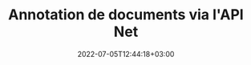 ---
############################# Static ############################
layout: "product"
date: 2022-07-05T12:44:18+03:00
draft: false

product: "Annotation"
product_tag: "annotation"
platform: "Net"
platform_tag: "net"

############################# Head ############################
head_title: "API d'annotation de documents Net | Afficher et annoter des images PDF Word Excel PPTX"
head_description: "API d'annotation de documents Net. Affichez, étiquetez, commentez et annotez des PDF Word DOCX, Excel XLSX, PPTX, EML EMLX, VSS VSD, OTP, CAO et formats de fichiers image."

############################# Header ############################
title: "Annotation de documents via l'API Net"
description: "Créez des applications Net avec des capacités pour afficher et annoter des formats PDF, HTML, MS Office et d'autres formats de documents sans installer de logiciel externe."
button:
    enable: true
    icon: "fas fa-arrow-down"
    label: "Télécharger la version d'essai gratuite"
    link: "https://downloads.groupdocs.com/annotation/net"

############################# SubMenu ############################
submenu:
    enable: true
    
    left:
        img_alt: "GroupDocs.Annotation for Net"
        image: "https://www.groupdocs.cloud/templates/groupdocs/images/product-logos/groupdocs-annotation-net.png"
        product: "GroupDocs.Annotation"
        platform: "Net"

    middle:
        button:
            # button loop
            - link: "#overview"
              text: "Aperçu"

            # button loop
            - link: "#features"
              text: "Caractéristiques"

            # button loop
            - link: "#support"
              text: "Support"

            # button loop
            - link: "https://products.groupdocs.app/annotation"
              text: "Live Demo"

            # button loop
            - link: "https://purchase.groupdocs.com/pricing/annotation/net"
              text: "Pricing"

    right:
        link_download: "https://downloads.groupdocs.com/annotation"
        link_learn: "https://docs.groupdocs.com/annotation/net/"
        link_buy: "https://purchase.groupdocs.com"

############################# Overview ############################
overview:
    enable: true
    content: |
      L'API GroupDocs.Annotation Net est un produit qui vous permet de travailler avec des annotations dans des documents sur différentes plates-formes et systèmes d'exploitation, tels qu'Android, MacOS, Linux, Windows. GroupDocs.Annotation fournit une bibliothèque avec une API simple qui offre de nombreux avantages : par exemple, si vous devez garder les données confidentielles ou choisir la puissance dont vous avez besoin pour travailler avec la bibliothèque, ou modifier partiellement le travail avec des annotations, la bibliothèque est très léger et souple.

        L'API GroupDocs.Annotation pour Net vous permet de travailler avec différents types d'annotations, notamment : texte, polyligne, zone, soulignement, point, filigrane, flèche, ellipse, remplacement de texte, distance, champ de texte, rédaction de ressources, etc. Et prend en charge les formats de documents les plus courants tels que : PDF, HTML, Microsoft Office Word, feuilles de calcul Excel, présentations PowerPoint, Visio, e-mails Outlook, images, métafichiers, dessin CAO et divers autres formats. L'API offre la possibilité d'obtenir des vignettes de pages de document et prend en charge l'importation et l'exportation d'annotations vers et depuis des fichiers PDF.

        À l'aide de la bibliothèque, vous pouvez [ajouter](/annotation/net/add/bmp/), [éditer](/annotation/net/edit/bmp/), [extrait](/annotation/net/extract/bmp/) et [effacer](/annotation/net/remove/bmp/) annotations des documents, faire pivoter les documents, changer la solution des vignettes et ceci n'est pas une liste complète de toutes les possibilités . Il offre également un ensemble complet d'objets de données pour personnaliser les propriétés d'annotation selon vos besoins dans tous les formats de document pris en charge.

        L'utilisation de l'API GroupDocs.Annotation pour Net est très simple et se compose de quelques étapes de base. Au début, vous devez configurer une licence, puis sélectionner le fichier avec lequel vous souhaitez travailler, puis manipuler d'une manière ou d'une autre avec les annotations du document (supprimer/modifier/extraire/supprimer) et enregistrer le résultat. Pour plus d'informations, veuillez consulter la [documentation](https://docs.groupdocs.com/annotation/net/getting-started/) du produit ou nos [exemples](https://github.com/groupdocs-annotation /GroupDocs.Annotation-for-.Net) défini.

        GroupDocs.Annotation est régulièrement mis à jour et fournit un support à ses clients, vous êtes toujours les bienvenus pour nous poser une question ou envoyer vos idées ou nous faire part de vos besoins pour quelque chose de nouveau et nous nous ferons un plaisir de l'implémenter dans nos nouvelles versions.
    tabs:
      enable: true
      
      ## TAB ONE ##
      tab_one:
        description: |
          Voici un aperçu de GroupDocs.Annotation pour Net:
      
        right:
          enable: true
          icon: "fab fa-html5"
          title: "Aperçu"
          content: |
            * Ajouter des annotations
            * Exporter les annotations
            * Importer des annotations
            * Commentaires basés sur les réponses
            * Compatibilité des annotations
      
      ## TAB TWO ##
      tab_two:
        description: |
          GroupDocs.Annotation pour Net prend en charge tous les [formats de fichiers de documents](https://docs.groupdocs.com/annotation/net/supported-document-formats/) courants, y compris : Microsoft Office, PDF, images et bien d'autres.
        left:
          enable: true
          table:
            # table loop
            - title: "Microsoft Office Formats"
              content: |
                * **Word**: [DOC](/annotation/net/add/doc/), [DOCX](/annotation/net/add/docx/), [DOCM](/annotation/net/add/docm/), [DOT](/annotation/net/add/dot/), [DOTX](/annotation/net/add/dotx/), [RTF](/annotation/net/add/rtf/)
                * **Excel**: [XLS](/annotation/net/add/xls/), [XLSX](/annotation/net/add/xlsx/), [XLSB](/annotation/net/add/xlsb/), [XLSM](/annotation/net/add/xlsm/)
                * **PowerPoint**: [PPT](/annotation/net/add/ppt/), [PPTX](/annotation/net/add/pptx/), [PPS](/annotation/net/add/pps/), [PPSX](/annotation/net/add/ppsx/), [POTM](/annotation/net/add/potm/), [POTX](/annotation/net/add/potx/), [PPSM](/annotation/net/add/ppsm/), [PPTM](/annotation/net/add/pptm/), [WMF](/annotation/net/add/wmf/), [EMF](/annotation/net/add/emf/)
                * **Outlook**: [EML](/annotation/net/add/eml/), [EMLX](/annotation/net/add/emlx/), [MSG](/annotation/net/add/msg/)
                * **Visio**: [VSS](/annotation/net/add/vss/), [VST](/annotation/net/add/vst/), [VSD](/annotation/net/add/vsd/), [VSDX](/annotation/net/add/vsdx/), [VSX](/annotation/net/add/vsx/)

        right:
          enable: true
          table:
            # table loop
            - title: "Autres formats"
              content: |
                * **Portable**: [PDF](/annotation/net/add/pdf/) (PDF/A-1a, PDF/A-1b, PDF/A-2a)
                * **OpenDocument**: [ODT](/annotation/net/add/odt/), [ODS](/annotation/net/add/ods/), [ODP](/annotation/net/add/odp/)
                * **Images**: [BMP](/annotation/net/add/bmp/), [JPG](/annotation/net/add/jpg/), [JPEG](/annotation/net/add/jpeg/), [TIFF](/annotation/net/add/tiff/), [TIF](/annotation/net/add/tif/), [PNG](/annotation/net/add/png/), [GIF](/annotation/net/add/gif/), [DCM](/annotation/net/add/dcm/), [DICOM](/annotation/net/add/dicom/)
                * **AutoCAD**: [DWG](/annotation/net/add/dwg/), [DXF](/annotation/net/add/dxf/), [CAD](/annotation/net/add/cad/)
                * **Other**: [HTM](/annotation/net/add/htm/), [HTML](/annotation/net/add/html/), [CSV](/annotation/net/add/csv/), [DJVU](/annotation/net/add/djvu/), [OTP](/annotation/net/add/otp/), [OTT](/annotation/net/add/ott/)

      ## TAB THREE ##
      tab_three:
        description: |
          GroupDocs.Annotation for Net prend en charge la suite Systèmes d'exploitation, Frameworks & Directeur chargé d'emballages:
      
        left:
          enable: true
          table:
            # table loop
            - icon: "fab fa-windows"
              title: "Systèmes d'exploitation"
              content: |
                * Bureau Windows (x86 et x64)
                * Serveur Windows (x86 et x64)
                * windows Azure
                * Linux
                * Mac OS

            # table loop
            - icon: "fas fa-code"
              title: "Cadres pris en charge"
              content: |
                * Norme .NET 2.0
                * .NET Framework 2.0 ou supérieur
                * .NET Core 2.0 ou supérieur
                * Mono Framework 1.2 ou supérieur

        right:
          enable: true
          table:
            # table loop
            - icon: "fas fa-box"
              title: "Directeur chargé d'emballage"
              content: |
                * NuGet
            
            # table loop
            - icon: "fas fa-tools"
              title: "Environnements de développement"
              content: |
                * Microsoft Visual Studio
                * Xamarin.Android
                * Xamarin.IOS
                * Xamarin.Mac
                * MonoDevelop

############################# Features ############################
features:
    enable: true
    title: "GroupDocs.Annotation pour les fonctionnalités Net"

    feature:
      # feature loop
      - icon: "fas fa-copy"
        link: "https://docs.groupdocs.com/annotation/net/basic-usage/"
        content: "Ajouter, modifier et supprimer des annotations et des réponses"

      # feature loop
      - icon: "fas fa-eye"
        link: "https://docs.groupdocs.com/annotation/net/export-annotations/"
        content: "Exporter les annotations vers le document"

      # feature loop
      - icon: "fas fa-bolt"
        link: "https://docs.groupdocs.com/annotation/net/evaluation-limitations-and-licensing-of-groupdocs-annotation/"
        content: "Licence mesurée - Facturation contrôlée en payant en fonction de l'utilisation de l'API"
      
      # feature loop
      - icon: "fas fa-code"
        link: "https://docs.groupdocs.com/annotation/net/extract-annotations-from-document/"
        content: "Appel de fonction unique pour récupérer toutes les annotations d'un document"

      # feature loop
      - icon: "fas fa-cloud"
        link: "https://docs.groupdocs.com/annotation/net/add-point-annotation/"
        content: "Affecter une valeur à une annotation de point ou déplacer une valeur de point existante"

      # feature loop
      - icon: "fas fa-remove-format"
        link: "https://docs.groupdocs.com/annotation/net/add-link-annotation/"
        content: "Ajouter une annotation de lien aux diapositives PDF, Word et PowerPoint"

      # feature loop
      - icon: "fas fa-comment-slash"
        link: "https://docs.groupdocs.com/annotation/net/basic-usage/"
        content: "Définir la couleur d'arrière-plan d'une annotation ou supprimer toutes les annotations du document"

      # feature loop
      - icon: "fas fa-border-all"
        link: "https://docs.groupdocs.com/annotation/net/generate-document-pages-preview/"
        content: "Annotez les fichiers PDF avec précision - Obtenez une représentation d'image du document PDF et des aperçus de page de cache"

      # feature loop
      - icon: "fas fa-wrench"
        link: "https://docs.groupdocs.com/annotation/net/import-annotations/"
        content: "Obtenir les coordonnées textuelles de l'annotation textuelle dans la représentation d'image du document"

      # feature loop
      - icon: "fas fa-columns"
        link: "https://docs.groupdocs.com/annotation/net/add-area-annotation/"
        content: "Lier les commentaires des utilisateurs à l'annotation de zone et à la prise en charge des commentaires imbriqués"

      # feature loop
      - icon: "fas fa-file-word"
        link: "https://docs.groupdocs.com/annotation/net/add-arrow-annotation/"
        content: "Utiliser l'annotation fléchée pour pointer vers un contenu particulier"

      # feature loop
      - icon: "fas fa-envelope"
        link: "https://docs.groupdocs.com/annotation/net/add-distance-annotation/"
        content: "Utiliser l'annotation de distance pour tracer une ligne qui représente la distance entre les objets"

      # feature loop
      - icon: "fas fa-print"
        link: "https://docs.groupdocs.com/annotation/net/add-point-annotation/"
        content: "Annotation basée sur des points qui, lorsqu'on clique dessus, fait apparaître la fenêtre pour ajouter des commentaires"

      # feature loop
      - icon: "fas fa-file-archive"
        link: "https://docs.groupdocs.com/annotation/net/add-polyline-annotation/"
        content: "Créer une séquence connectée de segments de ligne créés en tant qu'annotation de polyligne"

      # feature loop
      - icon: "fas fa-lock"
        link: "https://docs.groupdocs.com/annotation/net/add-ellipse-annotation/"
        content: "Créer des segments de ligne droite, des segments d'arc ou une combinaison des deux"

      # feature loop
      - icon: "fas fa-file-code"
        link: "https://docs.groupdocs.com/annotation/net/add-area-annotation/"
        content: "Marquer les zones de document proposées pour la rédaction"
      
      # feature loop
      - icon: "fas fa-fill-drip"
        link: "https://docs.groupdocs.com/annotation/net/add-image-annotation/"
        content: "Ajouter des annotations d'image aux PDF, diagrammes, Word, Excel, présentations et images"

      # feature loop
      - icon: "fas fa-file-excel"
        link: "https://docs.groupdocs.com/annotation/net/add-annotation-to-the-document/"
        content: "Ajouter un champ de texte et un tampon ou un filigrane basé sur du texte dans le document"

      # feature loop
      - icon: "fas fa-heading"
        link: "https://docs.groupdocs.com/annotation/net/add-annotation-to-the-document/"
        content: "Barré, souligné ou remplacé un texte particulier dans un document"

      # feature loop
      - icon: "fas fa-project-diagram"
        link: "https://docs.groupdocs.com/annotation/net/update-annotations/"
        content: "Redimensionner l'annotation en attribuant de nouveaux paramètres de hauteur et de largeur"

      # feature loop
      - icon: "fas fa-cube"
        link: "https://docs.groupdocs.com/annotation/net/generate-document-pages-preview/"
        content: "Obtenir des vignettes de pages de document. Gérer une variété de documents annotés pour les images et les diagrammes"

      # feature loop
      - icon: "fab fa-uncharted"
        link: "https://docs.groupdocs.com/annotation/net/export-annotations/"
        content: "Exporter des annotations vers et travailler avec des fichiers TIFF multipages"
  
      # feature loop
      - icon: "fab fa-uncharted"
        link: "https://docs.groupdocs.com/annotation/net/add-watermark-annotation/"
        content: "Ajuster l'alignement vertical et horizontal pour l'annotation de filigrane"
  
      # feature loop
      - icon: "fab fa-uncharted"
        link: "https://docs.groupdocs.com/annotation/net/add-text-field-annotation/"
        content: "Ajouter un alignement horizontal du texte pour le champ de texte"

      # feature loop
      - icon: "fab fa-uncharted"
        link: "https://docs.groupdocs.com/annotation/net/document-text-info/"
        content: "Obtenir des informations sur les lignes de texte du document (texte, largeur, hauteur, retraits)"

    more_feature :
      # more_feature_loop
      - title: "Prise en charge de plusieurs types d'annotations"
        content: |
          GroupDocs.Annotation pour .NET vous permet de travailler avec différents types d'annotations. Cela donne la liberté et la facilité de communication tout en collaborant avec votre équipe sur des tâches. Vous pouvez utiliser des annotations, telles que l'annotation de zone (marquer une zone en tant que rectangle et y ajouter des notes), l'annotation de points (coller des commentaires à n'importe quel endroit du document), l'annotation de texte (ajouter un commentaire au texte sélectionné), l'annotation barrée/soulignée ( appliqué à un paragraphe), annotation de polyligne (dessiner des formes et des lignes à main levée), annotation de flèche (pointeur fléché avec commentaires attachés), annotation d'ellipse (afficher le texte à l'intérieur de l'ellipse), annotation de distance (dessiner une ligne qui représente la distance entre les objets), lien annotation (ajouter des liens Web aux formats de document pris en charge) et annotation en filigrane (un tampon de texte ou un filigrane peut être ajouté au document).

          ```cs
          // Initialiser la liste des AnnotationInfo
          List<AnnotationInfo> annotations = new List<AnnotationInfo>();
          // Initialiser l'annotation de texte
          AnnotationInfo textAnnotation = new AnnotationInfo
          {
            Box = new Rectangle((float)265.44, (float)153.86, 206, 36), Type = AnnotationType.Text 
          };
          // Ajouter une annotation à la liste
          annotations.Add(textAnnotation);
          // Obtenir le flux du fichier d'entrée
          Stream inputFile = new FileStream("D:/input.pdf", FileMode.Open, File
          .ReadWrite);
          // Exporter l'annotation et enregistrer le fichier de sortie
          CommonUtilities.SaveOutputDocument(inputFile, annotations, DocumentType.Pdf);
          ```

############################# Support ############################
support:
    enable: true

############################# Solutions ############################
solutions:
    enable: true
    title: "GroupDocs.Annotation propose des API de visualisation de documents pour d'autres environnements de développement populaires"

    solution:
        # solution loop
        - img_alt: "GroupDocs.Annotation for Java"
          image: "/border/groupdocs-annotation-java.svg"
          product: "GroupDocs.Annotation"
          platform: "Java"
          link: "/annotation/java/"

############################# Back to top ###############################
back_to_top:
  enable: true
---